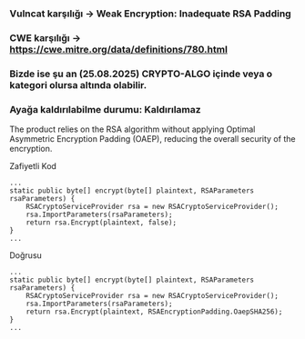 ### Vulncat karşılığı -> Weak Encryption: Inadequate RSA Padding

### CWE karşılığı -> https://cwe.mitre.org/data/definitions/780.html

### Bizde ise şu an (25.08.2025) CRYPTO-ALGO içinde veya o kategori olursa altında olabilir.

### Ayağa kaldırılabilme durumu: Kaldırılamaz

The product relies on the RSA algorithm without applying Optimal Asymmetric Encryption Padding (OAEP), reducing the overall security of the encryption.

Zafiyetli Kod
```
...
static public byte[] encrypt(byte[] plaintext, RSAParameters rsaParameters) {
    RSACryptoServiceProvider rsa = new RSACryptoServiceProvider();
    rsa.ImportParameters(rsaParameters);
    return rsa.Encrypt(plaintext, false);
}
...
```

Doğrusu
```
...
static public byte[] encrypt(byte[] plaintext, RSAParameters rsaParameters) {
    RSACryptoServiceProvider rsa = new RSACryptoServiceProvider();
    rsa.ImportParameters(rsaParameters);
    return rsa.Encrypt(plaintext, RSAEncryptionPadding.OaepSHA256);
}
...
```
